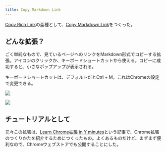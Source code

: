 ```yaml
---
title: Copy Markdown Link
---
```

[Copy Rich Link](https://chrome.google.com/webstore/detail/copy-rich-link/hikiamlgpdcabppakpmemaofmkgknpea)の亜種として、[Copy Markdown Link](https://chrome.google.com/webstore/detail/copy-markdown-link/gkceaaphhbeanfciglgpffnncfpipjpa)をつくった。

どんな拡張？
------

ごく単純なもので、見ているページへのリンクをMarkdown形式でコピーする拡張。アイコンのクリックか、キーボードショートカットから使える。コピーに成功すると、小さなポップアップが表示される。

キーボードショートカットは、デフォルトだとCtrl + M。これはChromeの設定で変更できる。

![](https://lh6.googleusercontent.com/tLeE86zrdHJDGtLbaWGPLcDWwk-P9YDx5BLQBB6d3G_Kb4CGphjPahEKPl344NxyABejXbtHGXjPSVvcJgTQC_Hk1-FJFo1flpglm8hoWTDiOX4Xhqbc77lDBlQVS5xO1YahFvQFmrhHaymZOPEGeQ)

![](https://lh4.googleusercontent.com/DMXSMViJBwQmECX3B731t6iYZPTFL9ys_OpOivKVaDEbSVm2TwFv6IQfmxYscfM8hV9hdtbDCPih5sD1_1RXcon8N7WtOJqxW2wJgJyxTmyK7PpLF3isc99zQlUI3qERJWhX6JIp63s_98wGu_H9NA)

チュートリアルとして
----------

元々この拡張は、[Learn Chrome拡張 in Y minutes](https://r7kamura.com/articles/2022-05-18-learn-chrome-extention-in-y-minutes)という記事で、Chrome拡張のつくりかたを紹介するためにつくったもの。よくあるものだけど、まずまず便利なので、Chromeウェブストアでも公開することにした。

